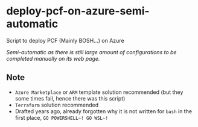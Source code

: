 # deploy-pcf-on-azure-semi-automatic

Script to deploy PCF (Mainly BOSH...) on Azure

_Semi-automatic as there is still large amount of configurations to be completed manually on its web page._

## Note

* `Azure Marketplace` or `ARM` template solution recommended (but they some times fail, hence there was this script)
* `Terraform` solution recommended
* Drafted years ago, already forgotten why it is not written for `bash` in the first place, `GO POWERSHELL~! GO WSL~!`
